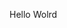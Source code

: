 Hello Wolrd






















































































































































































































































































































































































































































































































































































































































































































































































































































































































































































































































































































































































































































































































































































































































































































































































































































































































































































































































































































































































































































































































































































































































































































































































































































































































































































































































































































































































































































































































































































































































































































































































































































































































































































































































































































































































































































































